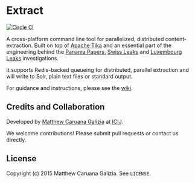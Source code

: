 # Extract

[![Circle CI](https://circleci.com/gh/ICIJ/extract.png?style=shield&circle-token=8eeca3ff612e883bd07464b23551fab215d1129d)](https://circleci.com/gh/ICIJ/extract)

A cross-platform command line tool for parallelized, distributed content-extraction. Built on top of [Apache Tika](https://tika.apache.org/) and an essential part of the engineering behind the [Panama Papers](https://en.wikipedia.org/wiki/Panama_Papers), [Swiss Leaks](https://en.wikipedia.org/wiki/Swiss_Leaks) and [Luxembourg Leaks](https://en.wikipedia.org/wiki/Luxembourg_Leaks) investigations.

It supports Redis-backed queueing for distributed, parallel extraction and will write to Solr, plain text files or standard output.

For guidance and instructions, please see the [wiki](https://github.com/ICIJ/extract/wiki).

## Credits and Collaboration

Developed by [Matthew Caruana Galizia](https://twitter.com/mcaruanagalizia) at [ICIJ](https://www.icij.org/).

We welcome contributions! Please submit pull requests or contact us directly.

## License

Copyright (c) 2015 Matthew Caruana Galizia. See `LICENSE`.
